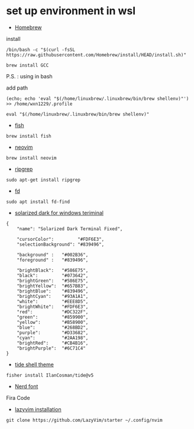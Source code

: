 # set up environment in wsl

- [Homebrew]("https://brew.sh/")

install
```shell
/bin/bash -c "$(curl -fsSL https://raw.githubusercontent.com/Homebrew/install/HEAD/install.sh)"
```

```shell
brew install GCC
```
P.S. : using in bash 


add path
```
(echo; echo 'eval "$(/home/linuxbrew/.linuxbrew/bin/brew shellenv)"') >> /home/wxn1229/.profile
```

```shell
eval "$(/home/linuxbrew/.linuxbrew/bin/brew shellenv)"
```

- [fish]('https://github.com/fish-shell/fish-shell')

```shell
brew install fish
```

- [neovim]('https://github.com/neovim/neovim/wiki/Installing-Neovim')

```shell
brew install neovim
```

- [ripgrep]('https://github.com/BurntSushi/ripgrep')

```shell
sudo apt-get install ripgrep
```

- [fd]('https://github.com/sharkdp/fd')

```shell
sudo apt install fd-find

```

- [solarized dark for windows teriminal]('https://github.com/ANK-dev/solarized-terminal-fixed')
```josn
{
    "name": "Solarized Dark Terminal Fixed",

    "cursorColor":         "#FDF6E3",
    "selectionBackground": "#839496",

    "background" :   "#002B36",
    "foreground" :   "#839496",

    "brightBlack":   "#586E75",
    "black":         "#073642",
    "brightGreen":   "#586E75",
    "brightYellow":  "#657B83",
    "brightBlue":    "#839496", 
    "brightCyan":    "#93A1A1", 
    "white":         "#EEE8D5",
    "brightWhite":   "#FDF6E3",
    "red":           "#DC322F",
    "green":         "#859900",
    "yellow":        "#B58900",
    "blue":          "#268BD2",
    "purple":        "#D33682",
    "cyan":          "#2AA198",
    "brightRed":     "#CB4B16",
    "brightPurple":  "#6C71C4"
}
```
- [tide shell theme]('https://github.com/IlanCosman/tide')

```shell
fisher install IlanCosman/tide@v5
```


- [Nerd font]('https://www.nerdfonts.com/')


Fira Code

- [lazyvim installation]('https://www.lazyvim.org/installation')
```shell
git clone https://github.com/LazyVim/starter ~/.config/nvim
```
